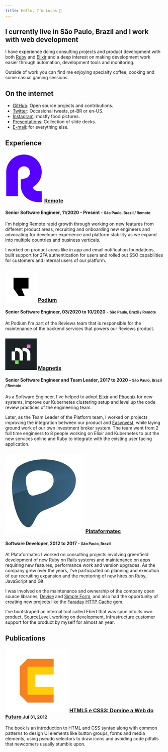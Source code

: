 ```yaml
---
title: Hello, I'm Lucas 👋
---
```


## I currently live in São Paulo, Brazil and I work with web development

I have experience doing consulting projects and product development with both [Ruby](http://www.ruby-lang.org)
and [Elixir](https://elixir-lang.org) and a deep interest on making development work
easier through automation, development tools and monitoring.

Outside of work you can find me enjoying specialty coffee, cooking and some casual
gaming sessions.

## On the internet

* [GitHub](https://github.com/lucasmazza): Open source projects and contributions.
* [Twitter](https://twitter.com/lucasmazza): Occasional tweets, pt-BR or en-US.
* [Instagram](https://instagram.com/lucasmazza): mostly food pictures.
* [Presentations](/presentations/): Collection of slide decks.
* [E-mail](mailto:email@lucasmazza.website): for everything else.

## Experience

<h3 class='heading-with-icon'>
  <img src='/images/companies/remote.png' class='company-icon'>
  <a href='https://remote.com'>Remote</a>
</h3>

#### Senior Software Engineer, 11/2020 - Present - <small>São Paulo, Brazil / Remote</small>

I'm helping Remote rapid growth through working on new features from different product areas,
recruiting and onboarding new engineers and advocating for developer experience and platform
stability as we expand into multiple countries and business verticals. 

I worked on product areas like in app and email notification foundations, built support for 2FA authentication for users and rolled out SSO capabilities for customers and internal users of our platform.

<h3 class='heading-with-icon'>
  <img src='/images/companies/podium.jpg' class='company-icon'>
  <a href='https://podium.com'>Podium</a>
</h3>

#### Senior Software Engineer, 03/2020 to 10/2020 - <small>São Paulo, Brazil / Remote</small>

At Podium I'm part of the Reviews team that is responsible for the maintenance of
the backend services that powers our Reviews product.

<h3 class='heading-with-icon'>
  <img src='/images/companies/magnetis.jpg' class='company-icon'>
  <a href='https://magnetis.com.br'>Magnetis</a>
</h3>

#### Senior Software Engineer and Team Leader, 2017 to 2020 - <small>São Paulo, Brazil / Remote</small>

As a Software Engineer, I've helped to adopt [Elixir](https://elixir-lang.org) and [Phoenix](http://www.phoenixframework.org)
for new systems, improve our Kubernetes clustering setup and level up the code
review practices of the engineering team.

Later, as the Team Leader of the Platform team, I worked on projects improving
the integration between our product and [Easynvest](https://easynvest.com.br),
while laying ground work of our own investment broker system. The team went from
2 full time engineers to 8 people working on Elixir and Kubernetes to put the
new services online and Ruby to integrate with the existing user facing application.

<h3 class='heading-with-icon'>
  <img src='/images/companies/plataformatec.jpg' class='company-icon'>
  <a href='https://linkedin.com/company/plataformatec'>Plataformatec</a>
</h3>

#### Software Developer, 2012 to 2017 - <small>São Paulo, Brazil</small>

At Plataformatec I worked on consulting projects involving greenfield development
of new Ruby on Rails systems and maintenance on apps requiring new features,
performance work and version upgrades. As the company grew over the years, I've
participated on planning and execution of our recruiting expansion and the mentoring
of new hires on Ruby, JavaScript and Git.

I was involved on the maintenance and ownership of the company open source libraries,
[Devise](https://github.com/heartcombo/devise) and [Simple Form](https://github.com/heartcombo/simple_form),
and also had the opportunity of creating new projects like the [Faraday HTTP Cache](https://github.com/sourcelevel/faraday-http-cache) gem.

I've bootstraped an internal tool called Ebert that was spun into its own product,
[SourceLevel](https://sourcelevel.io), working on development, infrastructure
customer support for the product by myself for almost an year.

## Publications

<h3 class='heading-with-icon'>
  <img src='/images/companies/cdc.jpg' class='company-icon'>
  <a href='https://https://www.casadocodigo.com.br/products/livro-html-css'>
  HTML5 e CSS3: Domine a Web do Futuro
  </a>
  <small>Jul 31, 2012</small>
</h3>


The book is an introduction to HTML and CSS syntax along with common patterns to
design UI elements like button groups, forms and media elements, using pseudo
selectors to draw icons and avoiding code pitfalls that newcomers usually stumble
upon.
